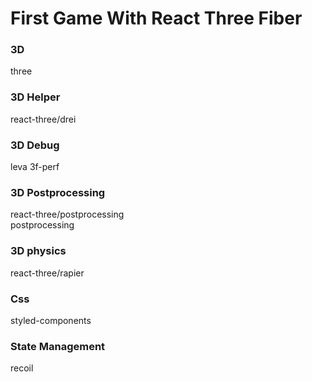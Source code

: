 # First Game With React Three Fiber

### 3D

three <br>

### 3D Helper

react-three/drei

### 3D Debug

leva
3f-perf

### 3D Postprocessing

react-three/postprocessing <br>
postprocessing

### 3D physics

react-three/rapier

### Css

styled-components <br>

### State Management

recoil
